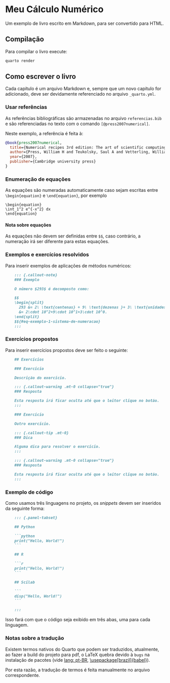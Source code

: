 # Meu Cálculo Numérico

Um exemplo de livro escrito em Markdown, para ser convertido para HTML.

## Compilação

Para compilar o livro execute:

```bash
quarto render
```

## Como escrever o livro

Cada capítulo é um arquivo Markdown e, sempre que um novo capítulo for adicionado, deve ser
devidamente referenciado no arquivo `_quarto.yml`.

### Usar referências

As referências bibliográficas são armazenadas no arquivo `referencias.bib` e são referenciadas
no texto com o comando `[@press2007numerical]`.

Neste exemplo, a referência é feita à:

```bibtex
@book{press2007numerical,
  title={Numerical recipes 3rd edition: The art of scientific computing},
  author={Press, William H and Teukolsky, Saul A and Vetterling, William T and Flannery, Brian P},
  year={2007},
  publisher={Cambridge university press}
}
```

### Enumeração de equações

As equações são numeradas automaticamente caso sejam escritas entre
`\begin{equation}` e `\end{equation}`, por exemplo

```
\begin{equation}
\int_1^2 e^{-x^2} dx
\end{equation}
```

#### Nota sobre equações

As equações não devem ser definidas entre `$$`, caso contrário, a numeração irá ser
diferente para estas equações.

### Exemplos e exercícios resolvidos

Para inserir exemplos de aplicações de métodos numéricos:

```markdown
    ::: {.callout-note}
    ### Exemplo

    O número $293$ é decomposto como:

    $$
    \begin{split}
      293 &= 2\ \text{centenas} + 9\ \text{dezenas }+ 3\ \text{unidades}\\
      &= 2\cdot 10^2+9\cdot 10^1+3\cdot 10^0.
    \end{split}
    $${#eq-exemplo-1-sistema-de-numeracao}
    :::
```

### Exercícios propostos

Para inserir exercícios propostos deve ser feito o seguinte:

```markdown
    ## Exercícios

    ### Exercício

    Descrição do exercício.

    ::: {.callout-warning .mt-0 collapse="true"}
    ### Resposta

    Esta resposta irá ficar oculta até que o leitor clique no botão.
    :::

    ### Exercício

    Outro exercício.

    ::: {.callout-tip .mt-0}
    ### Dica

    Alguma dica para resolver o exercício.
    :::

    ::: {.callout-warning .mt-0 collapse="true"}
    ### Resposta

    Esta resposta irá ficar oculta até que o leitor clique no botão.
    :::

```

### Exemplo de código

Como usamos três linguagens no projeto, os _snippets_ devem ser inseridos da
seguinte forma:

```markdown
    ::: {.panel-tabset}

    ## Python

    ```python
    print("Hello, World!")
    ```

    ## R

    ```r
    print("Hello, World!")
    ```

    ## Scilab

    ```
    disp("Hello, World!")
    ```

    :::
```

Isso fará com que o código seja exibido em três abas, uma para cada linguagem.

### Notas sobre a tradução

Existem termos nativos do Quarto que podem ser traduzidos, atualmente, ao fazer a
build do projeto para pdf, o LaTeX quebra devido à `bugs` na instalação de pacotes
(vide [lang: pt-BR](https://github.com/Ar-Kan/meu-calculo-numerico/actions/runs/12527126226),
[\usepackage\[brazil\]{babel}](https://github.com/Ar-Kan/meu-calculo-numerico/actions/runs/12527055083/job/34940237796)).

Por esta razão, a tradução de termos é feita manualmente no arquivo correspondente.
